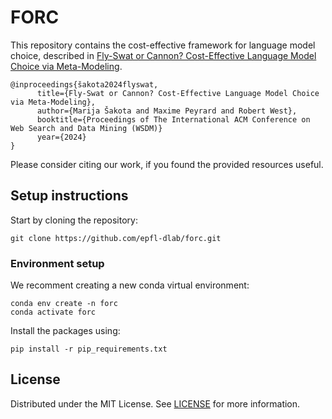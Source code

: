 # FORC
This repository contains the cost-effective framework for language model choice, described in [Fly-Swat or Cannon? Cost-Effective Language Model Choice via Meta-Modeling](https://arxiv.org/pdf/2308.06077.pdf).

```
@inproceedings{šakota2024flyswat,
      title={Fly-Swat or Cannon? Cost-Effective Language Model Choice via Meta-Modeling}, 
      author={Marija Šakota and Maxime Peyrard and Robert West},
      booktitle={Proceedings of The International ACM Conference on Web Search and Data Mining (WSDM)}
      year={2024}
}
```
Please consider citing our work, if you found the provided resources useful.

## Setup instructions

Start by cloning the repository:
```
git clone https://github.com/epfl-dlab/forc.git
```
### Environment setup
We recomment creating a new conda virtual environment:
```
conda env create -n forc
conda activate forc
```

Install the packages using:
```
pip install -r pip_requirements.txt
```
## License
Distributed under the MIT License. See [LICENSE](https://github.com/epfl-dlab/forc/blob/main/LICENSE) for more information.
